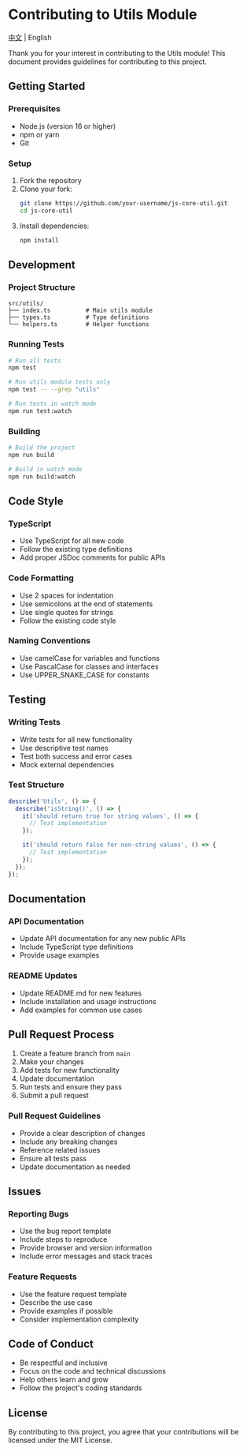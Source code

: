 # Contributing to Utils Module

[中文](./CONTRIBUTING.md) | English

Thank you for your interest in contributing to the Utils module! This document provides guidelines for contributing to this project.

## Getting Started

### Prerequisites

- Node.js (version 16 or higher)
- npm or yarn
- Git

### Setup

1. Fork the repository
2. Clone your fork:
   ```bash
   git clone https://github.com/your-username/js-core-util.git
   cd js-core-util
   ```
3. Install dependencies:
   ```bash
   npm install
   ```

## Development

### Project Structure

```
src/utils/
├── index.ts          # Main utils module
├── types.ts          # Type definitions
└── helpers.ts        # Helper functions
```

### Running Tests

```bash
# Run all tests
npm test

# Run utils module tests only
npm test -- --grep "utils"

# Run tests in watch mode
npm run test:watch
```

### Building

```bash
# Build the project
npm run build

# Build in watch mode
npm run build:watch
```

## Code Style

### TypeScript

- Use TypeScript for all new code
- Follow the existing type definitions
- Add proper JSDoc comments for public APIs

### Code Formatting

- Use 2 spaces for indentation
- Use semicolons at the end of statements
- Use single quotes for strings
- Follow the existing code style

### Naming Conventions

- Use camelCase for variables and functions
- Use PascalCase for classes and interfaces
- Use UPPER_SNAKE_CASE for constants

## Testing

### Writing Tests

- Write tests for all new functionality
- Use descriptive test names
- Test both success and error cases
- Mock external dependencies

### Test Structure

```typescript
describe('Utils', () => {
  describe('isString()', () => {
    it('should return true for string values', () => {
      // Test implementation
    });

    it('should return false for non-string values', () => {
      // Test implementation
    });
  });
});
```

## Documentation

### API Documentation

- Update API documentation for any new public APIs
- Include TypeScript type definitions
- Provide usage examples

### README Updates

- Update README.md for new features
- Include installation and usage instructions
- Add examples for common use cases

## Pull Request Process

1. Create a feature branch from `main`
2. Make your changes
3. Add tests for new functionality
4. Update documentation
5. Run tests and ensure they pass
6. Submit a pull request

### Pull Request Guidelines

- Provide a clear description of changes
- Include any breaking changes
- Reference related issues
- Ensure all tests pass
- Update documentation as needed

## Issues

### Reporting Bugs

- Use the bug report template
- Include steps to reproduce
- Provide browser and version information
- Include error messages and stack traces

### Feature Requests

- Use the feature request template
- Describe the use case
- Provide examples if possible
- Consider implementation complexity

## Code of Conduct

- Be respectful and inclusive
- Focus on the code and technical discussions
- Help others learn and grow
- Follow the project's coding standards

## License

By contributing to this project, you agree that your contributions will be licensed under the MIT License. 